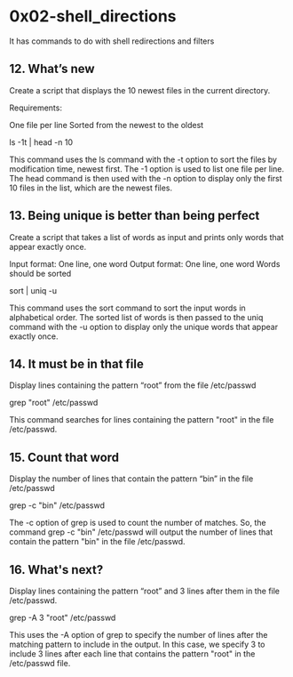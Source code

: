 # 0x02-shell_directions
It has commands to do with shell redirections and filters
## 12. What’s new
Create a script that displays the 10 newest files in the current directory.

Requirements:

One file per line
Sorted from the newest to the oldest

ls -1t | head -n 10

This command uses the ls command with the -t option to sort the files by modification time, newest first. The -1 option is used to list one file per line. The head command is then used with the -n option to display only the first 10 files in the list, which are the newest files.
## 13. Being unique is better than being perfect
Create a script that takes a list of words as input and prints only words that appear exactly once.

Input format: One line, one word
Output format: One line, one word
Words should be sorted

sort | uniq -u

This command uses the sort command to sort the input words in alphabetical order. The sorted list of words is then passed to the uniq command with the -u option to display only the unique words that appear exactly once.
## 14. It must be in that file
Display lines containing the pattern “root” from the file /etc/passwd

grep "root" /etc/passwd

This command searches for lines containing the pattern "root" in the file /etc/passwd.
## 15. Count that word
Display the number of lines that contain the pattern “bin” in the file /etc/passwd

grep -c "bin" /etc/passwd

The -c option of grep is used to count the number of matches. So, the command grep -c "bin" /etc/passwd will output the number of lines that contain the pattern "bin" in the file /etc/passwd.
## 16. What's next?
Display lines containing the pattern “root” and 3 lines after them in the file /etc/passwd.

grep -A 3 "root" /etc/passwd

This uses the -A option of grep to specify the number of lines after the matching pattern to include in the output. In this case, we specify 3 to include 3 lines after each line that contains the pattern "root" in the /etc/passwd file.

